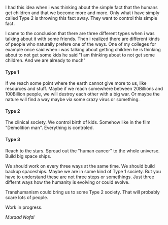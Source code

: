 I had this idea when i was thinking about the simple fact that the humans get children and that we become more and more.
Only what i have simply called Type 2 is throwing this fact away. They want to control this simple fact.

I came to the conclusion that there are three different types when i was talking about it with some friends. 
Then i realized there are different kinds of people who naturally prefere one of the ways.
One of my colleges for example once said when i was talking about getting children he is thinking about to not get some kids
he said "I am thinking about to not get some children. And we are already to much"




#### Type 1

If we reach some point where the earth cannot give more to us, like resources and stuff.
Maybe if we reach somewhere between 20Billions and 100Billion people, we will destroy each other with a big war.
Or maybe the nature will find a way maybe via some crazy virus or something.

#### Type 2 

The clinical society. We control birth of kids. Somehow like in the film "Demolition man".
Everything is controled. 

#### Type 3 

Reach to the stars. Spread out the "human cancer" to the whole universe. Build big space ships. 


We should work on every three ways at the same time. We should build backup spaceships.
Maybe we are in some kind of Type 1 society. But you have to understand these are not three steps or somethings.
Just three differnt ways how the humanity is evolving or could evolve.

Transhumanism could bring us to some Type 2 society. That will probably scare lots of people.


Work in progress.


*Muraad Nofal*
